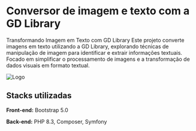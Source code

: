 
# Conversor de imagem e texto com a GD Library

Transformando Imagem em Texto com GD Library Este projeto converte imagens em texto utilizando a GD Library, explorando técnicas de manipulação de imagem para identificar e extrair informações textuais. Focado em simplificar o processamento de imagens e a transformação de dados visuais em formato textual.




![Logo](https://www.php.net//images/logos/new-php-logo.svg)


## Stacks utilizadas

**Front-end:** Bootstrap 5.0

**Back-end:** PHP 8.3, Composer, Symfony
